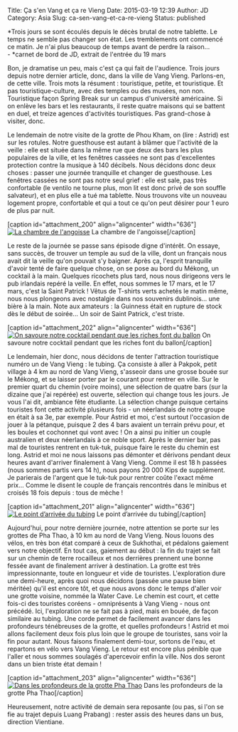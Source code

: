 Title: Ça s'en Vang et ça re Vieng
Date: 2015-03-19 12:39
Author: JD
Category: Asia
Slug: ca-sen-vang-et-ca-re-vieng
Status: published

*Trois jours se sont écoulés depuis le décès brutal de notre tablette.
Le temps ne semble pas changer son état. Les tremblements ont commencé
ce matin. Je n'ai plus beaucoup de temps avant de perdre la raison...  
- *carnet de bord de JD, extrait de l'entrée du 19 mars

Bon, je dramatise un peu, mais c'est ça qui fait de l'audience. Trois
jours depuis notre dernier article, donc, dans la ville de Vang Vieng.
Parlons-en, de cette ville. Trois mots la résument : touristique,
petite, et touristique. Et pas touristique-culture, avec des temples ou
des musées, non non. Touristique façon Spring Break sur un campus
d'université américaine. Si on enlève les bars et les restaurants, il
reste quatre maisons qui se battent en duel, et treize agences
d'activités touristiques. Pas grand-chose à visiter, donc.

<!-- PELICAN_END_SUMMARY -->

Le lendemain de notre visite de la grotte de Phou Kham, on (lire :
Astrid) est sur les rotules. Notre guesthouse est autant à blâmer que
l'activité de la veille : elle est située dans la même rue que deux des
bars les plus populaires de la ville, et les fenêtres cassées ne sont
pas d'excellentes protection contre la musique à 140 décibels. Nous
décidons donc deux choses : passer une journée tranquille et changer de
guesthouse. Les fenêtres cassées ne sont pas notre seul grief : elle est
sale, pas très confortable (le ventilo ne tourne plus, mon lit est donc
privé de son souffle salvateur), et en plus elle a tué ma tablette. Nous
trouvons vite un nouveau logement propre, confortable et qui a tout ce
qu'on peut désirer pour 1 euro de plus par nuit.

[caption id="attachment\_200" align="aligncenter" width="636"][![La
chambre de
l'angoisse](https://astridetjdenasie.files.wordpress.com/2015/03/sam_4089.jpg?w=636)](https://astridetjdenasie.files.wordpress.com/2015/03/sam_4089.jpg)
La chambre de l'angoisse[/caption]

Le reste de la journée se passe sans épisode digne d'intérêt. On essaye,
sans succès, de trouver un temple au sud de la ville, dont un français
nous avait dit la veille qu'on pouvait s'y baigner. Après ça, l'esprit
tranquille d'avoir tenté de faire quelque chose, on se pose au bord du
Mékong, un cocktail à la main. Quelques ricochets plus tard, nous nous
dirigeons vers le pub irlandais repéré la veille. En effet, nous sommes
le 17 mars, et le 17 mars, c'est la Saint Patrick ! Vêtus de T-shirts
verts achetés le matin même, nous nous plongeons avec nostalgie dans nos
souvenirs dublinois... une bière à la main. Note aux amateurs : la
Guinness était en rupture de stock dès le début de soirée... Un soir de
Saint Patrick, c'est triste.

[caption id="attachment\_202" align="aligncenter" width="636"][![On
savoure notre cocktail pendant que les riches font du
ballon](https://astridetjdenasie.files.wordpress.com/2015/03/sam_4103.jpg?w=636)](https://astridetjdenasie.files.wordpress.com/2015/03/sam_4103.jpg)
On savoure notre cocktail pendant que les riches font du
ballon[/caption]

Le lendemain, hier donc, nous décidons de tenter l'attraction
touristique numéro un de Vang Vieng : le tubing. Ça consiste à aller à
Pakpok, petit village à 4 km au nord de Vang Vieng, s'asseoir dans une
grosse bouée sur le Mékong, et se laisser porter par le courant pour
rentrer en ville. Sur le premier quart du chemin (voire moins), une
sélection de quatre bars (sur la dizaine que j'ai repérée) est ouverte,
sélection qui change tous les jours. Je vous l'ai dit, ambiance fête
étudiante. La sélection change puisque certains touristes font cette
activité plusieurs fois - un néerlandais de notre groupe en était à sa
3e, par exemple. Pour Astrid et moi, c'est surtout l'occasion de jouer à
la pétanque, puisque 2 des 4 bars avaient un terrain prévu pour, et les
boules et cochonnet qui vont avec ! On a ainsi pu initier un couple
australien et deux néerlandais à ce noble sport. Après le dernier bar,
pas mal de touristes rentrent en tuk-tuk, puisque faire le reste du
chemin est long. Astrid et moi ne nous laissons pas démonter et dérivons
pendant deux heures avant d'arriver finalement à Vang Vieng. Comme il
est 18 h passées (nous sommes partis vers 14 h), nous payons 20 000 Kips
de supplément. Je parierais de l'argent que le tuk-tuk pour rentrer
coûte l'exact même prix... Comme le disent le couple de français
rencontrés dans le minibus et croisés 18 fois depuis : tous de mèche !

[caption id="attachment\_201" align="aligncenter" width="636"][![Le
point d’arrivée du
tubing](https://astridetjdenasie.files.wordpress.com/2015/03/sam_4097.jpg?w=636)](https://astridetjdenasie.files.wordpress.com/2015/03/sam_4097.jpg)
Le point d’arrivée du tubing[/caption]

Aujourd'hui, pour notre dernière journée, notre attention se porte sur
les grottes de Pha Thao, à 10 km au nord de Vang Vieng. Nous louons des
vélos, en très bon état comparé à ceux de Sukhothai, et pédalons
gaiement vers notre objectif. En tout cas, gaiement au début : la fin du
trajet se fait sur un chemin de terre rocailleux et nos derrières
prennent une bonne fessée avant de finalement arriver à destination. La
grotte est très impressionnante, toute en longueur et vide de touristes.
L'exploration dure une demi-heure, après quoi nous décidons (passée une
pause bien méritée) qu'il est encore tôt, et que nous avons donc le
temps d'aller voir une grotte voisine, nommée la Water Cave. Le chemin
est court, et cette fois-ci des touristes coréens - omniprésents à Vang
Vieng - nous ont précédé. Ici, l'exploration ne se fait pas à pied, mais
en bouée, de façon similaire au tubing. Une corde permet de facilement
avancer dans les profondeurs ténébreuses de la grotte, et quelles
profondeurs ! Astrid et moi allons facilement deux fois plus loin que le
groupe de touristes, sans voir la fin pour autant. Nous faisons
finalement demi-tour, sortons de l'eau, et repartons en vélo vers Vang
Vieng. Le retour est encore plus pénible que l'aller et nous sommes
soulagés d'apercevoir enfin la ville. Nos dos seront dans un bien triste
état demain !

[caption id="attachment\_203" align="aligncenter" width="636"][![Dans
les profondeurs de la grotte Pha
Thao](https://astridetjdenasie.files.wordpress.com/2015/03/sam_4126.jpg?w=636)](https://astridetjdenasie.files.wordpress.com/2015/03/sam_4126.jpg)
Dans les profondeurs de la grotte Pha Thao[/caption]

Heureusement, notre activité de demain sera reposante (ou pas, si l'on
se fie au trajet depuis Luang Prabang) : rester assis des heures dans un
bus, direction Vientiane.

